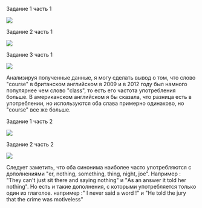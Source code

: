 Задание 1 часть 1

![](https://pp.userapi.com/c844723/v844723121/21e60/YEM994YaML4.jpg)

Задание 2 часть 1

![](https://pp.userapi.com/c844723/v844723710/279f1/9qSNEGMznHs.jpg)

Задание 3 часть 1

![](https://pp.userapi.com/c844723/v844723710/27ac8/yVmBO4DmEB8.jpg)

Анализируя полученные данные, я могу сделать вывод о том, что слово "course" в британском английском в 2009 и в 2012 году был намного популярнее чем  слово "class", то есть его частота употребления больше. В американском английском я бы сказала, что разница есть в употреблении, но используются оба слава примерно одинаково, но "course" все же больше.


Задание 1 часть 2

![](https://sun9-4.userapi.com/c840728/v840728522/6e179/3gF5GiuIYWA.jpg)

Задание 2 часть 2

![](https://sun9-7.userapi.com/c840728/v840728522/6e187/MRuo7duVbSo.jpg)

Следует заметить, что оба синонима наиболее часто употребляются с дополнениями "er, nothing, something, thing, night, joe". Например : "They can't just sit there and saying nothing" и "As an answer it told her nothing". Но есть и такие дополнения, с которыми употребляется только один из глаголов. например :" I never said a word !" и "He told the jury that the crime was motiveless"
